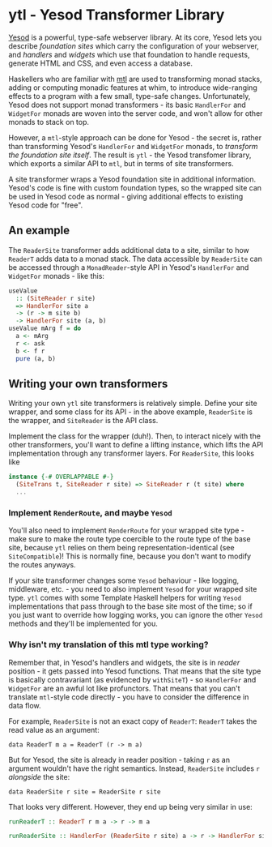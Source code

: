 # ytl - Yesod Transformer Library

[Yesod](https://github.com/yesodweb/yesod) is a powerful, type-safe webserver library. At its core, Yesod lets you describe *foundation sites* which carry the configuration of your webserver, and *handlers* and *widgets* which use that foundation to handle requests, generate HTML and CSS, and even access a database.

Haskellers who are familiar with [mtl](https://github.com/haskell/mtl) are used to transforming monad stacks, adding or computing monadic features at whim, to introduce wide-ranging effects to a program with a few small, type-safe changes. Unfortunately, Yesod does not support monad transformers - its basic `HandlerFor` and `WidgetFor` monads are woven into the server code, and won't allow for other monads to stack on top.

However, a `mtl`-style approach can be done for Yesod - the secret is, rather than transforming Yesod's `HandlerFor` and `WidgetFor` monads, to *transform the foundation site itself*. The result is `ytl` - the Yesod transfomer library, which exports a similar API to `mtl`, but in terms of site transformers.

A site transformer wraps a Yesod foundation site in additional information. Yesod's code is fine with custom foundation types, so the wrapped site can be used in Yesod code as normal - giving additional effects to existing Yesod code for "free".

## An example

The `ReaderSite` transformer adds additional data to a site, similar to how `ReaderT` adds data to a monad stack. The data accessible by `ReaderSite` can be accessed through a `MonadReader`-style API in Yesod's `HandlerFor` and `WidgetFor` monads - like this:

```haskell
useValue
  :: (SiteReader r site)
  => HandlerFor site a
  -> (r -> m site b)
  -> HandlerFor site (a, b)
useValue mArg f = do
  a <- mArg
  r <- ask
  b <- f r
  pure (a, b)
```

## Writing your own transformers

Writing your own `ytl` site transformers is relatively simple. Define your site wrapper, and some class for its API - in the above example, `ReaderSite` is the wrapper, and `SiteReader` is the API class.

Implement the class for the wrapper (duh!). Then, to interact nicely with the other transformers, you'll want to define a lifting instance, which lifts the API implementation through any transformer layers. For `ReaderSite`, this looks like
```haskell
instance {-# OVERLAPPABLE #-}
  (SiteTrans t, SiteReader r site) => SiteReader r (t site) where
  ...
```

### Implement `RenderRoute`, and maybe `Yesod`

You'll also need to implement `RenderRoute` for your wrapped site type - make sure to make the route type coercible to the route type of the base site, because `ytl` relies on them being representation-identical (see `SiteCompatible`)! This is normally fine, because you don't want to modify the routes anyways.

If your site transformer changes some `Yesod` behaviour - like logging, middleware, etc. - you need to also implement `Yesod` for your wrapped site type. `ytl` comes with some Template Haskell helpers for writing `Yesod` implementations that pass through to the base site most of the time; so if you just want to override how logging works, you can ignore the other `Yesod` methods and they'll be implemented for you.

### Why isn't my translation of this mtl type working?

Remember that, in Yesod's handlers and widgets, the site is in *reader* position - it gets passed into Yesod functions. That means that the site type is basically contravariant (as evidenced by `withSiteT`) - so `HandlerFor` and `WidgetFor` are an awful lot like profunctors. That means that you can't translate `mtl`-style code directly - you have to consider the difference in data flow.

For example, `ReaderSite` is not an exact copy of `ReaderT`: `ReaderT` takes the read value as an argument:
```
data ReaderT m a = ReaderT (r -> m a)
```
But for Yesod, the site is already in reader position - taking `r` as an argument wouldn't have the right semantics. Instead, `ReaderSite` includes `r` *alongside* the site:
```
data ReaderSite r site = ReaderSite r site
```
That looks very different. However, they end up being very similar in use:
```haskell
runReaderT :: ReaderT r m a -> r -> m a

runReaderSite :: HandlerFor (ReaderSite r site) a -> r -> HandlerFor site a
```

